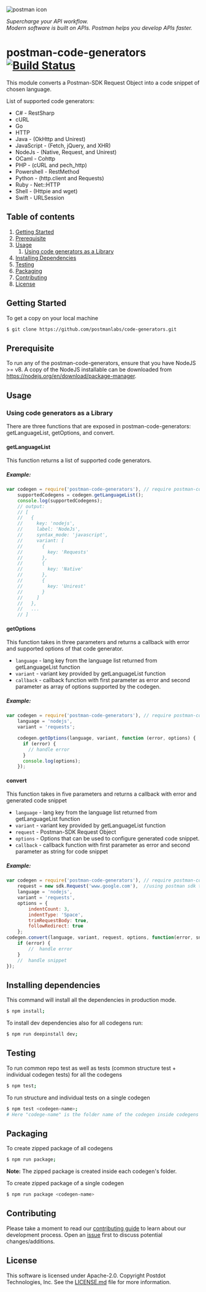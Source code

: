 
![postman icon](https://raw.githubusercontent.com/postmanlabs/postmanlabs.github.io/develop/global-artefacts/postman-logo%2Btext-320x132.png) 

*Supercharge your API workflow.*  
*Modern software is built on APIs. Postman helps you develop APIs faster.*

# postman-code-generators [![Build Status](https://travis-ci.com/postmanlabs/postman-code-generators.svg?branch=master)](https://travis-ci.com/postmanlabs/postman-code-generators)

This module converts a Postman-SDK Request Object into a code snippet of chosen language.
 
List of supported code generators: 

* C# - RestSharp
* cURL
* Go
* HTTP
* Java - (OkHttp and Unirest)
* JavaScript - (Fetch, jQuery, and XHR)
* NodeJs - (Native, Request, and Unirest)
* OCaml - Cohttp
* PHP - (cURL and pech_http)
* Powershell - RestMethod
* Python - (http.client and Requests)
* Ruby - Net::HTTP
* Shell - (Httpie and wget)
* Swift - URLSession

## Table of contents 

1. [Getting Started](#getting-started)
2. [Prerequisite](#prerequisite)
3. [Usage](#usage)
    1. [Using code generators as a Library](#using-code-generators-as-a-library)
4. [Installing Dependencies](#installing-dependencies)
5. [Testing](#testing)
6. [Packaging](#packaging)
7. [Contributing](#contributing)
8. [License](#license)

## Getting Started
To get a copy on your local machine
```bash
$ git clone https://github.com/postmanlabs/code-generators.git
```

## Prerequisite
To run any of the postman-code-generators, ensure that you have NodeJS >= v8. A copy of the NodeJS installable can be downloaded from https://nodejs.org/en/download/package-manager.

## Usage

### Using code generators as a Library 
There are three functions that are exposed in postman-code-generators: getLanguageList, getOptions, and convert.

#### getLanguageList
This function returns a list of supported code generators. 

##### Example:
```js
var codegen = require('postman-code-generators'), // require postman-code-generators in your project
    supportedCodegens = codegen.getLanguageList();
    console.log(supportedCodegens);
    // output:
    // [
    //   {
    //     key: 'nodejs',
    //     label: 'NodeJs',
    //     syntax_mode: 'javascript',
    //     variant: [
    //       {
    //         key: 'Requests'
    //       },
    //       {
    //         key: 'Native'
    //       },
    //       {
    //         key: 'Unirest'
    //       }
    //     ]
    //   },
    //   ...
    // ]
```

#### getOptions 

This function takes in three parameters and returns a callback  with error and supported options of that code generator.

* `language` - lang key from the language list returned from getLanguageList function
* `variant` - variant key provided by getLanguageList function
* `callback` - callback function with first parameter as error and second parameter as array of options supported by the codegen.


##### Example:
```js
var codegen = require('postman-code-generators'), // require postman-code-generators in your project
    language = 'nodejs',
    variant = 'requests';

    codegen.getOptions(language, variant, function (error, options) {
      if (error) {
        // handle error
      }
      console.log(options);
    });
```

#### convert 
This function takes in five parameters and returns a callback with error and generated code snippet
* `language` - lang key from the language list returned from getLanguageList function
* `variant` - variant key provided by getLanguageList function
* `request` - Postman-SDK Request Object
* `options` - Options that can be used to configure generated code snippet. 
* `callback` - callback function with first parameter as error and second parameter as string for code snippet

##### Example:
```js
var codegen = require('postman-code-generators'), // require postman-code-generators in your project
    request = new sdk.Request('www.google.com'),  //using postman sdk to create request 
    language = 'nodejs',
    variant = 'requests',
    options = {
        indentCount: 3,
        indentType: 'Space',
        trimRequestBody: true,
        followRedirect: true
    };
codegen.convert(language, variant, request, options, function(error, snippet) {
    if (error) {
        //  handle error
    }
    //  handle snippet
});
```

## Installing dependencies
This command will install all the dependencies in production mode.
```bash
$ npm install;
```
To install dev dependencies also for all codegens run: 
```bash
$ npm run deepinstall dev; 
```
## Testing 
To run common repo test as well as tests (common structure test + individual codegen tests) for all the codegens
```bash
$ npm test; 
```
To run structure and individual tests on a single codegen
```bash
$ npm test <codegen-name>;
# Here "codege-name" is the folder name of the codegen inside codegens folder
```
## Packaging 
To create zipped package of all codegens
```bash
$ npm run package;
```
**Note:** The zipped package is created inside each codegen's folder.

To create zipped package of a single codegen
```bash
$ npm run package <codegen-name>
```

## Contributing
Please take a moment to read our [contributing guide](.github/CONTRIBUTING.md) to learn about our development process.
Open an [issue](https://github.com/postmanlabs/postman-code-generators/issues) first to discuss potential changes/additions.

## License
This software is licensed under Apache-2.0. Copyright Postdot Technologies, Inc. See the [LICENSE.md](LICENSE.md) file for more information.
